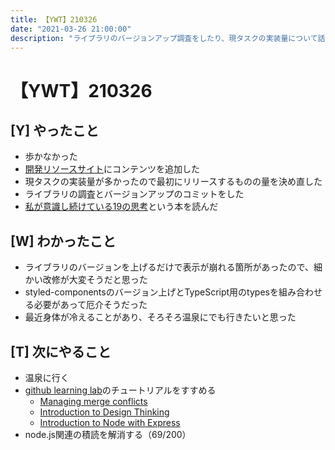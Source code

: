 ```yaml
---
title: 【YWT】210326
date: "2021-03-26 21:00:00"
description: "ライブラリのバージョンアップ調査をしたり、現タスクの実装量について話し合いをしたりした"
---
```


# 【YWT】210326

## [Y] やったこと

- 歩かなかった
- [開発リソースサイト](http://rod.expfrom.me/)にコンテンツを追加した
- 現タスクの実装量が多かったので最初にリリースするものの量を決め直した
- ライブラリの調査とバージョンアップのコミットをした
- [私が意識し続けている19の思考](https://www.amazon.co.jp/gp/product/B07X9MKYTL)という本を読んだ

## [W] わかったこと

- ライブラリのバージョンを上げるだけで表示が崩れる箇所があったので、細かい改修が大変そうだと思った
- styled-componentsのバージョン上げとTypeScript用のtypesを組み合わせる必要があって厄介そうだった
- 最近身体が冷えることがあり、そろそろ温泉にでも行きたいと思った

## [T] 次にやること

- 温泉に行く
- [github learning lab](https://lab.github.com/githubtraining)のチュートリアルをすすめる
  - [Managing merge conflicts](https://lab.github.com/githubtraining/managing-merge-conflicts)
  - [Introduction to Design Thinking](https://lab.github.com/githubtraining/introduction-to-design-thinking)
  - [Introduction to Node with Express](https://lab.github.com/everydeveloper/introduction-to-node-with-express)
- node.js関連の積読を解消する（69/200）
